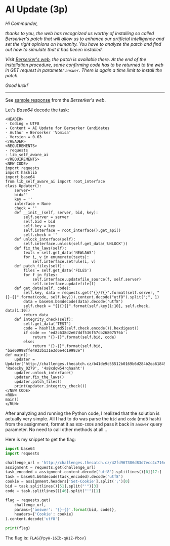 # AI Update (3p)
_Hi Commander,_

_thanks to you, the web has recognized us worthy of installing so called Berserker's patch that will allow us to
enhance our artificial intelligence and set the right opinions on humanity. You have to analyze the patch and
find out how to simulate that it has beeen installed._

_Visit [Berserker's web](http://challenges.thecatch.cz/42fd967386d83d7ecc4c716c06633da9), the patch is available
there. At the end of the installation procedure, some confirming code has to be returned to the web in GET request
in parameter `answer`. There is again a time limit to install
the patch._

_Good luck!`_

---
See [sample response](assignment.txt) from the _Berserker's web_.

Let's _Base64_ decode the task:
```
<HEADER>
- Coding = UTF8
- Content = AI Update for Berserker Candidates
- Author = Berserker 'Vomisa'
- Version = 0.63
</HEADER>
<REQUIREMENTS>
- requests
- lib_self_aware_ai
</REQUIREMENTS>
<NEW CODE>
import requests
import hashlib
import base64
from lib_self_aware_ai import root_interface
class Updater():
	server=''
	bid=''
	key = ''
	interface = None
	check = ''
	def __init__(self, server, bid, key):
		self.server = server
		self.bid = bid
		self.key = key
		self.interface = root_interface().get_api()
		self.check = ''
	def unlock_interface(self):
		self.interface.unlock(self.get_data('UNLOCK'))
	def fix_the_laws(self):
		texts = self.get_data('NEWLAWS')
		for i, v in enumerate(texts):
			self.interface.setrule(i, v)
	def patch_files(self):
		files = self.get_data('FILES')
		for f in files:
			self.interface.updatefile_source(f, self.server)
			self.interface.updatefile(f)
	def get_data(self, code):
		self.key, data = requests.get("{}/?{}".format(self.server, "{}-{}".format(code, self.key))).content.decode("utf8").split(";", 1)
		data = base64.b64decode(data).decode('utf8')
		self.check = "{}{}{}".format(self.key[1:10], self.check, data[1:10])
		return data
	def integrity_check(self):
		self.get_data('TEST')
		code = hashlib.md5(self.check.encode()).hexdigest()
		if code == 'ed2c638d2e67ddf536f57cb26807576b':
			return "{}-{}".format(self.bid, code)
		else:
			return "{}-{}".format(self.bid, "bae60998ffe4923b131e3d6e4c19993e")
def main():
	updater = Updater('http://challenges.thecatch.cz/b41de9c55512b0169b6d284b2ea61845', 'Radecky_0279', '4s8xdqw54rqhaaht')
	updater.unlock_interface()
	updater.fix_the_laws()
	updater.patch_files()
	print(updater.integrity_check())
</NEW CODE>
<RUN>
main()
</RUN>
```

After analyzing and running the Python code, I realized that the solution is actually very simple. All I had to
do was parse the `bid` and `code` (md5 hash) from the assignment, format it as `BID-CODE` and pass it back in
`answer` query parameter. No need to call other methods at all .. 

Here is my snippet to get the flag:
```python
import base64
import requests

challenge_url = 'http://challenges.thecatch.cz/42fd967386d83d7ecc4c716c06633da9/'
assignment = requests.get(challenge_url)
task_encoded = assignment.content.decode('utf8').splitlines()[0][17:]
task = base64.b64decode(task_encoded).decode('utf8')
cookie = assignment.headers['Set-Cookie'].split(';')[0]
bid = task.splitlines()[51].split("'")[3]
code = task.splitlines()[46].split("'")[1]

flag = requests.get(
    challenge_url,
    params={'answer': '{}-{}'.format(bid, code)},
    headers={'Cookie': cookie}
).content.decode('utf8')

print(flag)
```

The flag is: `FLAG{PpyH-16Ib-qH1Z-Pbov}`